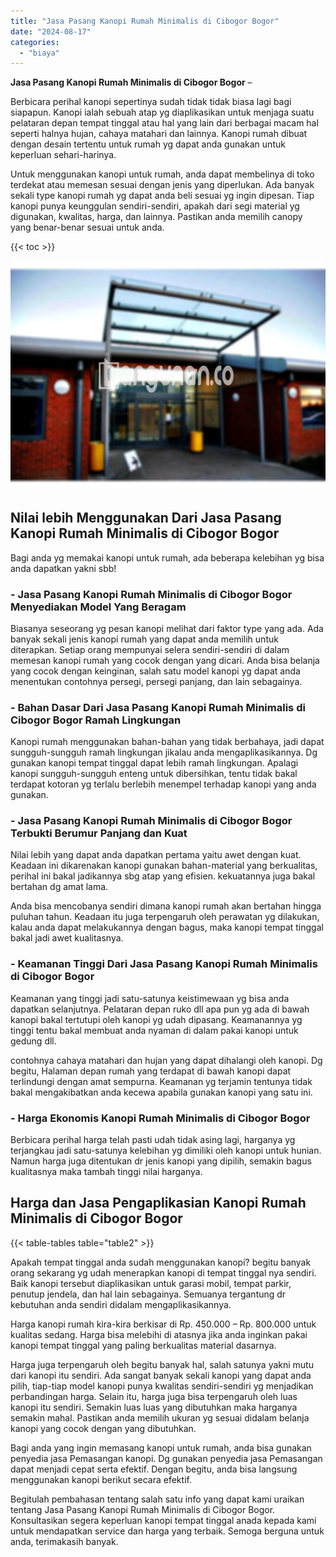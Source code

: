 ```yaml
---
title: "Jasa Pasang Kanopi Rumah Minimalis di Cibogor Bogor"
date: "2024-08-17"
categories: 
  - "biaya"
---
```


**Jasa Pasang Kanopi Rumah Minimalis di Cibogor Bogor** –

Berbicara perihal kanopi sepertinya sudah tidak tidak biasa lagi bagi siapapun. Kanopi ialah sebuah atap yg diaplikasikan untuk menjaga suatu pelataran depan tempat tinggal atau hal yang lain dari berbagai macam hal seperti halnya hujan, cahaya matahari dan lainnya. Kanopi rumah dibuat dengan desain tertentu untuk rumah yg dapat anda gunakan untuk keperluan sehari-harinya.

Untuk menggunakan kanopi untuk rumah, anda dapat membelinya di toko terdekat atau memesan sesuai dengan jenis yang diperlukan. Ada banyak sekali type kanopi rumah yg dapat anda beli sesuai yg ingin dipesan. Tiap kanopi punya keunggulan sendiri-sendiri, apakah dari segi material yg digunakan, kwalitas, harga, dan lainnya. Pastikan anda memilih canopy yang benar-benar sesuai untuk anda.

{{< toc >}}

![Jasa Pasang Kanopi Rumah Minimalis di Cibogor Bogor](/images/harga-kanopi-minimalis-39.png)

## Nilai lebih Menggunakan Dari Jasa Pasang Kanopi Rumah Minimalis di Cibogor Bogor

Bagi anda yg memakai kanopi untuk rumah, ada beberapa kelebihan yg bisa anda dapatkan yakni sbb!

### \- Jasa Pasang Kanopi Rumah Minimalis di Cibogor Bogor Menyediakan Model Yang Beragam

Biasanya seseorang yg pesan kanopi melihat dari faktor type yang ada. Ada banyak sekali jenis kanopi rumah yang dapat anda memilih untuk diterapkan. Setiap orang mempunyai selera sendiri-sendiri di dalam memesan kanopi rumah yang cocok dengan yang dicari. Anda bisa belanja yang cocok dengan keinginan, salah satu model kanopi yg dapat anda menentukan contohnya persegi, persegi panjang, dan lain sebagainya.

### \- Bahan Dasar Dari Jasa Pasang Kanopi Rumah Minimalis di Cibogor Bogor Ramah Lingkungan

Kanopi rumah menggunakan bahan-bahan yang tidak berbahaya, jadi dapat sungguh-sungguh ramah lingkungan jikalau anda mengaplikasikannya. Dg gunakan kanopi tempat tinggal dapat lebih ramah lingkungan. Apalagi kanopi sungguh-sungguh enteng untuk dibersihkan, tentu tidak bakal terdapat kotoran yg terlalu berlebih menempel terhadap kanopi yang anda gunakan.

### \- Jasa Pasang Kanopi Rumah Minimalis di Cibogor Bogor Terbukti Berumur Panjang dan Kuat

Nilai lebih yang dapat anda dapatkan pertama yaitu awet dengan kuat. Keadaan ini dikarenakan kanopi gunakan bahan-material yang berkualitas, perihal ini bakal jadikannya sbg atap yang efisien. kekuatannya juga bakal bertahan dg amat lama.

Anda bisa mencobanya sendiri dimana kanopi rumah akan bertahan hingga puluhan tahun. Keadaan itu juga terpengaruh oleh perawatan yg dilakukan, kalau anda dapat melakukannya dengan bagus, maka kanopi tempat tinggal bakal jadi awet kualitasnya.

### \- Keamanan Tinggi Dari Jasa Pasang Kanopi Rumah Minimalis di Cibogor Bogor

Keamanan yang tinggi jadi satu-satunya keistimewaan yg bisa anda dapatkan selanjutnya. Pelataran depan ruko dll apa pun yg ada di bawah kanopi bakal tertutupi oleh kanopi yg udah dipasang. Keamanannya yg tinggi tentu bakal membuat anda nyaman di dalam pakai kanopi untuk gedung dll.

contohnya cahaya matahari dan hujan yang dapat dihalangi oleh kanopi. Dg begitu, Halaman depan rumah yang terdapat di bawah kanopi dapat terlindungi dengan amat sempurna. Keamanan yg terjamin tentunya tidak bakal mengakibatkan anda kecewa apabila gunakan kanopi yang satu ini.

### \- Harga Ekonomis Kanopi Rumah Minimalis di Cibogor Bogor

Berbicara perihal harga telah pasti udah tidak asing lagi, harganya yg terjangkau jadi satu-satunya kelebihan yg dimiliki oleh kanopi untuk hunian. Namun harga juga ditentukan dr jenis kanopi yang dipilih, semakin bagus kualitasnya maka tambah tinggi nilai harganya.

## Harga dan Jasa Pengaplikasian Kanopi Rumah Minimalis di Cibogor Bogor

{{< table-tables table="table2" >}}

Apakah tempat tinggal anda sudah menggunakan kanopi? begitu banyak orang sekarang yg udah menerapkan kanopi di tempat tinggal nya sendiri. Baik kanopi tersebut diaplikasikan untuk garasi mobil, tempat parkir, penutup jendela, dan hal lain sebagainya. Semuanya tergantung dr kebutuhan anda sendiri didalam mengaplikasikannya.

Harga kanopi rumah kira-kira berkisar di Rp. 450.000 – Rp. 800.000 untuk kualitas sedang. Harga bisa melebihi di atasnya jika anda inginkan pakai kanopi tempat tinggal yang paling berkualitas material dasarnya.

Harga juga terpengaruh oleh begitu banyak hal, salah satunya yakni mutu dari kanopi itu sendiri. Ada sangat banyak sekali kanopi yang dapat anda pilih, tiap-tiap model kanopi punya kwalitas sendiri-sendiri yg menjadikan perbandingan harga. Selain itu, harga juga bisa terpengaruh oleh luas kanopi itu sendiri. Semakin luas luas yang dibutuhkan maka harganya semakin mahal. Pastikan anda memilih ukuran yg sesuai didalam belanja kanopi yang cocok dengan yang dibutuhkan.

Bagi anda yang ingin memasang kanopi untuk rumah, anda bisa gunakan penyedia jasa Pemasangan kanopi. Dg gunakan penyedia jasa Pemasangan dapat menjadi cepat serta efektif. Dengan begitu, anda bisa langsung menggunakan kanopi berikut secara efektif.

Begitulah pembahasan tentang salah satu info yang dapat kami uraikan tentang Jasa Pasang Kanopi Rumah Minimalis di Cibogor Bogor. Konsultasikan segera keperluan kanopi tempat tinggal anada kepada kami untuk mendapatkan service dan harga yang terbaik. Semoga berguna untuk anda, terimakasih banyak.

